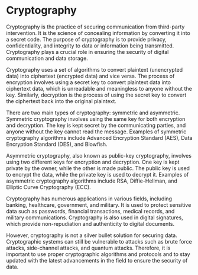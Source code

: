 # Cryptography

Cryptography is the practice of securing communication from third-party intervention. It is the science of concealing information by converting it into a secret code. The purpose of cryptography is to provide privacy, confidentiality, and integrity to data or information being transmitted. Cryptography plays a crucial role in ensuring the security of digital communication and data storage.

Cryptography uses a set of algorithms to convert plaintext (unencrypted data) into ciphertext (encrypted data) and vice versa. The process of encryption involves using a secret key to convert plaintext data into ciphertext data, which is unreadable and meaningless to anyone without the key. Similarly, decryption is the process of using the secret key to convert the ciphertext back into the original plaintext.

There are two main types of cryptography: symmetric and asymmetric. Symmetric cryptography involves using the same key for both encryption and decryption. The key is kept secret by the communicating parties, and anyone without the key cannot read the message. Examples of symmetric cryptography algorithms include Advanced Encryption Standard (AES), Data Encryption Standard (DES), and Blowfish.

Asymmetric cryptography, also known as public-key cryptography, involves using two different keys for encryption and decryption. One key is kept private by the owner, while the other is made public. The public key is used to encrypt the data, while the private key is used to decrypt it. Examples of asymmetric cryptography algorithms include RSA, Diffie-Hellman, and Elliptic Curve Cryptography (ECC).

Cryptography has numerous applications in various fields, including banking, healthcare, government, and military. It is used to protect sensitive data such as passwords, financial transactions, medical records, and military communications. Cryptography is also used in digital signatures, which provide non-repudiation and authenticity to digital documents.

However, cryptography is not a silver bullet solution for securing data. Cryptographic systems can still be vulnerable to attacks such as brute force attacks, side-channel attacks, and quantum attacks. Therefore, it is important to use proper cryptographic algorithms and protocols and to stay updated with the latest advancements in the field to ensure the security of data.
